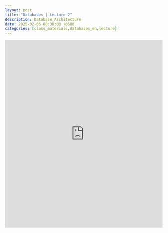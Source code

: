 ```yaml
---
layout: post
title: "Databases | Lecture 2"
description: Database Architecture
date: 2025-02-06 08:30:00 +0500
categories: [class_materials,databases_en,lecture]
---
```


<iframe src="https://drive.google.com/file/d/1orHWIwOA4FrC9zfrgUTRFla0fDt889vd/preview" width="100%" height="600px" frameborder="0"></iframe>